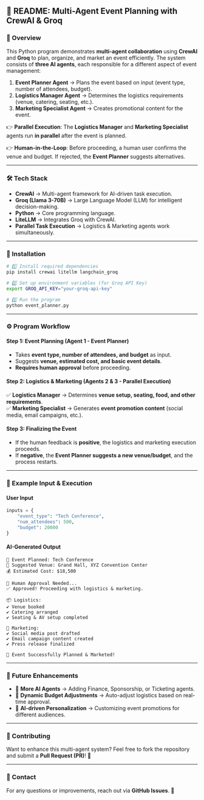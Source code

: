 ## **📌 README: Multi-Agent Event Planning with CrewAI & Groq**  

### **🚀 Overview**  
This Python program demonstrates **multi-agent collaboration** using **CrewAI** and **Groq** to plan, organize, and market an event efficiently. The system consists of **three AI agents**, each responsible for a different aspect of event management:  

1. **Event Planner Agent** → Plans the event based on input (event type, number of attendees, budget).  
2. **Logistics Manager Agent** → Determines the logistics requirements (venue, catering, seating, etc.).  
3. **Marketing Specialist Agent** → Creates promotional content for the event.  

👉 **Parallel Execution**: The **Logistics Manager** and **Marketing Specialist** agents run **in parallel** after the event is planned.  

👉 **Human-in-the-Loop**: Before proceeding, a human user confirms the venue and budget. If rejected, the **Event Planner** suggests alternatives.  

---

### **🛠️ Tech Stack**  
- **CrewAI** → Multi-agent framework for AI-driven task execution.  
- **Groq (Llama 3-70B)** → Large Language Model (LLM) for intelligent decision-making.  
- **Python** → Core programming language.  
- **LiteLLM** → Integrates Groq with CrewAI.  
- **Parallel Task Execution** → Logistics & Marketing agents work simultaneously.  

---

### **📌 Installation**  

```bash
# 1️⃣ Install required dependencies  
pip install crewai litellm langchain_groq  

# 2️⃣ Set up environment variables (for Groq API Key)  
export GROQ_API_KEY="your-groq-api-key"

# 3️⃣ Run the program  
python event_planner.py
```

---

### **⚙️ Program Workflow**  

#### **Step 1: Event Planning (Agent 1 - Event Planner)**  
- Takes **event type, number of attendees, and budget** as input.  
- Suggests **venue, estimated cost, and basic event details**.  
- **Requires human approval** before proceeding.  

#### **Step 2: Logistics & Marketing (Agents 2 & 3 - Parallel Execution)**  
✅ **Logistics Manager** → Determines **venue setup, seating, food, and other requirements**.  
✅ **Marketing Specialist** → Generates **event promotion content** (social media, email campaigns, etc.).  

#### **Step 3: Finalizing the Event**  
- If the human feedback is **positive**, the logistics and marketing execution proceeds.  
- If **negative**, the **Event Planner suggests a new venue/budget**, and the process restarts.  

---

### **📜 Example Input & Execution**  

#### **User Input**  
```python
inputs = {
    "event_type": "Tech Conference",
    "num_attendees": 500,
    "budget": 20000
}
```

#### **AI-Generated Output**  
```
📅 Event Planned: Tech Conference  
🏢 Suggested Venue: Grand Hall, XYZ Convention Center  
💰 Estimated Cost: $18,500  

👤 Human Approval Needed...
✅ Approved! Proceeding with logistics & marketing.

📦 Logistics:
✔️ Venue booked
✔️ Catering arranged
✔️ Seating & AV setup completed

📢 Marketing:
✔️ Social media post drafted
✔️ Email campaign content created
✔️ Press release finalized

🎉 Event Successfully Planned & Marketed!
```

---

### **🔗 Future Enhancements**  
- 🧠 **More AI Agents** → Adding Finance, Sponsorship, or Ticketing agents.  
- 🔄 **Dynamic Budget Adjustments** → Auto-adjust logistics based on real-time approval.  
- 🎯 **AI-driven Personalization** → Customizing event promotions for different audiences.  

---

### **📌 Contributing**  
Want to enhance this multi-agent system? Feel free to fork the repository and submit a **Pull Request (PR)**! 🚀  

---

### **📧 Contact**  
For any questions or improvements, reach out via **GitHub Issues**. 🚀

